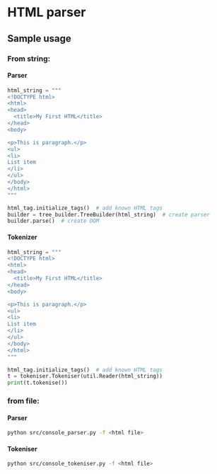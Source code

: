 # HTML parser
## Sample usage
### From string:
#### Parser
```python
html_string = """
<!DOCTYPE html>
<html>
<head>
  <title>My First HTML</title>
</head>
<body>

<p>This is paragraph.</p>
<ul>
<li>
List item
</li>
</ul>
</body>
</html>
"""

html_tag.initialize_tags()  # add known HTML tags
builder = tree_builder.TreeBuilder(html_string)  # create parser
builder.parse()  # create DOM
```

#### Tokenizer
```python
html_string = """
<!DOCTYPE html>
<html>
<head>
  <title>My First HTML</title>
</head>
<body>

<p>This is paragraph.</p>
<ul>
<li>
List item
</li>
</ul>
</body>
</html>
"""

html_tag.initialize_tags()  # add known HTML tags
t = tokeniser.Tokeniser(util.Reader(html_string))
print(t.tokenise())
```

### from file:
#### Parser
```bash
python src/console_parser.py -f <html file>
```
#### Tokeniser
```bash
python src/console_tokeniser.py -f <html file>
```
